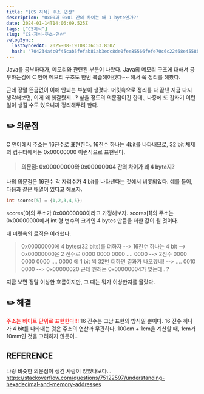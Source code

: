```yaml
---
title: "[CS 지식] 주소 연산"
description: "0x00과 0x01 간의 차이는 왜 1 byte인가?"
date: 2024-01-14T14:06:09.525Z
tags: ["CS지식"]
slug: "CS-지식-주소-연산"
velogSync:
  lastSyncedAt: 2025-08-19T08:36:53.830Z
  hash: "704234a4c0f45cab5fefab81ab3edc8de0fee85566fefe70c6c22468e4558be7"
---
```


Java를 공부하다가, 메모리와 관련된 부분이 나왔다. Java의 메모리 구조에 대해서 공부하는김에 C 언어 메모리 구조도 한번 복습해야겠다~~ 해서 쭉 정리를 해봤다.

근데 정말 뜬금없이 이해 안되는 부분이 생겼다. 머릿속으로 정리를 다 끝낸 지금 다시 생각해보면, 이게 왜 헷갈렸지...? 싶을 정도의 의문점이긴 한데,, 나중에 또 갑자기 이런일이 생길 수도 있으니까 정리해두려 한다.

## ✏️ 의문점
C 언어에서 주소는 16진수로 표현한다. 16진수 하나는 4bit를 나타내므로, 32 bit 체제의 컴퓨터에서는 0x00000000 이런식으로 표현된다.
> #### 의문점: 0x00000000와 0x00000004 간의 차이가 왜 4 byte지?

나의 의문점은 16진수 각 자리수가 4 bit를 나타낸다는 것에서 비롯되었다.
예를 들어, 다음과 같은 배열이 있다고 해보자.
```c
int scores[5] = {1,2,3,4,5};
```
scores[0]의 주소가 0x00000000이라고 가정해보자.
scores[1]의 주소는 0x00000000에서 int 형 변수의 크기인 4 bytes 만큼을 더한 값이 될 것이다.

내 머릿속의 로직은 이러했다.

> 0x00000000에 4 bytes(32 bits)를 더하자 
--> 16진수 하나는 4 bit 
--> 0x00000000은 2 진수로 0000 0000 0000 .... 0000 
--> 2진수 0000 0000 0000 .... 0000 에 1 bit 씩 32번 더하면 결과가 나오겠네! 
--> .... 0010 0000
--> 0x00000020
근데 원래는 0x00000004가 맞는데...?

지금 보면 정말 이상한 흐름이지만, 그 때는 뭐가 이상한지를 몰랐다.

## ✏️ 해결
<span style = "color: red">주소는 바이트 단위로 표현한다!!!</span>
16 진수는 그냥 표현의 방식일 뿐이다. 16 진수 하나가 4 bit를 나타내는 것은 주소의 연산과 무관하다. 
100cm + 1cm을 계산할 때, 1cm가 10mm인 것을 고려하지 않듯이..



## REFERENCE
나랑 비슷한 의문점이 생긴 사람이 있었나보다...
https://stackoverflow.com/questions/75122597/understanding-hexadecimal-and-memory-addresses